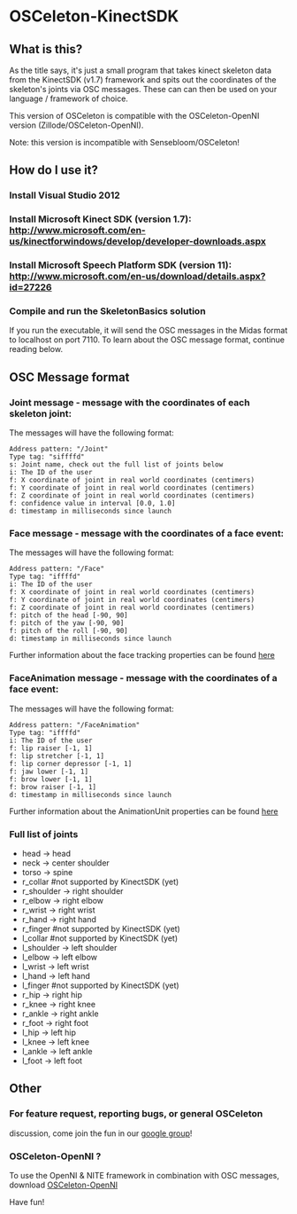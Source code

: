 OSCeleton-KinectSDK
===================

What is this?
-------------

As the title says, it's just a small program that takes kinect
skeleton data from the KinectSDK (v1.7) framework and spits out the coordinates
of the skeleton's joints via OSC messages. These can can then be used
on your language / framework of choice.

This version of OSCeleton is compatible with the OSCeleton-OpenNI version (Zillode/OSCeleton-OpenNI).

Note: this version is incompatible with Sensebloom/OSCeleton!

How do I use it?
----------------

### Install Visual Studio 2012
### Install Microsoft Kinect SDK (version 1.7): http://www.microsoft.com/en-us/kinectforwindows/develop/developer-downloads.aspx
### Install Microsoft Speech Platform SDK (version 11): http://www.microsoft.com/en-us/download/details.aspx?id=27226
### Compile and run the SkeletonBasics solution

If you run the executable, it will send the OSC
messages in the Midas format to localhost on port 7110.
To learn about the OSC message format, continue reading below.


OSC Message format
------------------

### Joint message - message with the coordinates of each skeleton joint:
The messages will have the following format:

    Address pattern: "/Joint"
    Type tag: "siffffd"
    s: Joint name, check out the full list of joints below
    i: The ID of the user
    f: X coordinate of joint in real world coordinates (centimers)
    f: Y coordinate of joint in real world coordinates (centimers)
    f: Z coordinate of joint in real world coordinates (centimers)
    f: confidence value in interval [0.0, 1.0]
	d: timestamp in milliseconds since launch

### Face message - message with the coordinates of a face event:
The messages will have the following format:

    Address pattern: "/Face"
    Type tag: "iffffd"
    i: The ID of the user
    f: X coordinate of joint in real world coordinates (centimers)
    f: Y coordinate of joint in real world coordinates (centimers)
    f: Z coordinate of joint in real world coordinates (centimers)
    f: pitch of the head [-90, 90]
    f: pitch of the yaw [-90, 90]
    f: pitch of the roll [-90, 90]
	d: timestamp in milliseconds since launch
	
Further information about the face tracking properties can be found [here](http://msdn.microsoft.com/en-us/library/jj130970.aspx)

### FaceAnimation message - message with the coordinates of a face event:
The messages will have the following format:

    Address pattern: "/FaceAnimation"
    Type tag: "iffffd"
    i: The ID of the user
    f: lip raiser [-1, 1]
    f: lip stretcher [-1, 1]
    f: lip corner depressor [-1, 1]
    f: jaw lower [-1, 1]
    f: brow lower [-1, 1]
    f: brow raiser [-1, 1]
	d: timestamp in milliseconds since launch

Further information about the AnimationUnit properties can be found [here](http://msdn.microsoft.com/en-us/library/jj130970.aspx)


### Full list of joints

* head -> head
* neck -> center shoulder
* torso -> spine
* r_collar #not supported by KinectSDK (yet)
* r_shoulder -> right shoulder
* r_elbow -> right elbow
* r_wrist -> right wrist
* r_hand -> right hand
* r_finger #not supported by KinectSDK (yet)
* l_collar #not supported by KinectSDK (yet)
* l_shoulder -> left shoulder
* l_elbow -> left elbow
* l_wrist -> left wrist
* l_hand -> left hand
* l_finger #not supported by KinectSDK (yet)
* r_hip -> right hip
* r_knee -> right knee
* r_ankle -> right ankle
* r_foot -> right foot
* l_hip -> left hip
* l_knee -> left knee
* l_ankle -> left ankle
* l_foot -> left foot


Other
-----
### For feature request, reporting bugs, or general OSCeleton 
discussion, come join the fun in our [google 
group](http://groups.google.com/group/osceleton)!

### OSCeleton-OpenNI ?
To use the OpenNI & NITE framework in combination with OSC messages, download [OSCeleton-OpenNI](https://github.com/Zillode/OSCeleton-OpenNI)

Have fun!


